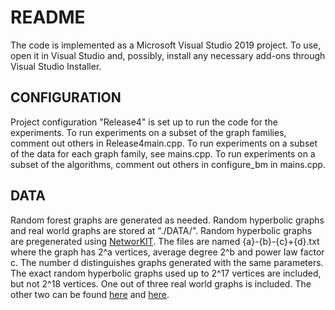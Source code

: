 # README

The code is implemented as a Microsoft Visual Studio 2019 project. To use, open it in Visual Studio and, possibly, install any necessary add-ons through Visual Studio Installer.

## CONFIGURATION

Project configuration "Release4" is set up to run the code for the experiments.
To run experiments on a subset of the graph families, comment out others in Release4main.cpp.
To run experiments on a subset of the data for each graph family, see mains.cpp.
To run experiments on a subset of the algorithms, comment out others in configure_bm in mains.cpp.

## DATA

Random forest graphs are generated as needed.
Random hyperbolic graphs and real world graphs are stored at "./DATA/".
Random hyperbolic graphs are pregenerated using [NetworKIT](https://networkit.github.io/).
The files are named {a}-{b}-{c}+{d}.txt where the graph has 2^a vertices, average degree 2^b and power law factor c. The number d distinguishes graphs generated with the same parameters.
The exact random hyperbolic graphs used up to 2^17 vertices are included, but not 2^18 vertices.
One out of three real world graphs is included. The other two can be found [here](https://snap.stanford.edu/data/soc-LiveJournal1.html) and [here](https://snap.stanford.edu/data/web-BerkStan.html).
